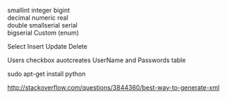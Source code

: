 smallint
integer	
bigint	
decimal	
numeric	
real	
double 
smallserial
serial	
bigserial
Custom (enum)

Select
Insert
Update
Delete

Users checkbox auotcreates UserName and Passwords table


sudo apt-get install python

http://stackoverflow.com/questions/3844360/best-way-to-generate-xml
